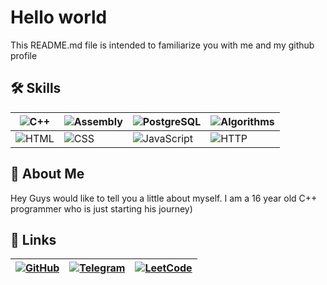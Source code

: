 
# Hello world
This README.md file is intended to familiarize you with me and my github profile
## 🛠 Skills
| ![C++](https://img.shields.io/badge/C++-00599C?style=for-the-badge&logo=c%2b%2b&logoColor=white) | ![Assembly](https://img.shields.io/badge/Assembly-525252?style=for-the-badge&logo=assemblyscript&logoColor=white) | ![PostgreSQL](https://img.shields.io/badge/PostgreSQL-336791?style=for-the-badge&logo=postgresql&logoColor=white) | ![Algorithms](https://img.shields.io/badge/Algorithms-1F2C56?style=for-the-badge&logo=python&logoColor=white) |
| --- | --- | --- | --- |
| ![HTML](https://img.shields.io/badge/HTML-E34F26?style=for-the-badge&logo=html5&logoColor=white) | ![CSS](https://img.shields.io/badge/CSS-1572B6?style=for-the-badge&logo=css3&logoColor=white) | ![JavaScript](https://img.shields.io/badge/JavaScript-F7DF1E?style=for-the-badge&logo=javascript&logoColor=white&color=yellow) | ![HTTP](https://img.shields.io/badge/HTTP-005C87?style=for-the-badge&logo=apache&logoColor=white) |

## 🚀 About Me
Hey Guys would like to tell you a little about myself. I am a 16 year old C++ programmer who is just starting his journey)

## 🔗 Links
| [![GitHub](https://img.shields.io/badge/GitHub-181717?style=for-the-badge&logo=github&logoColor=white)](https://github.com/alt-enterssx) | [![Telegram](https://img.shields.io/badge/Telegram-26A5E4?style=for-the-badge&logo=telegram&logoColor=white)](https://t.me/altenter_code) | [![LeetCode](https://img.shields.io/badge/LeetCode-F8C200?style=for-the-badge&logo=leetcode&logoColor=white&color=yellow)](https://leetcode) |
|---|---|---|
